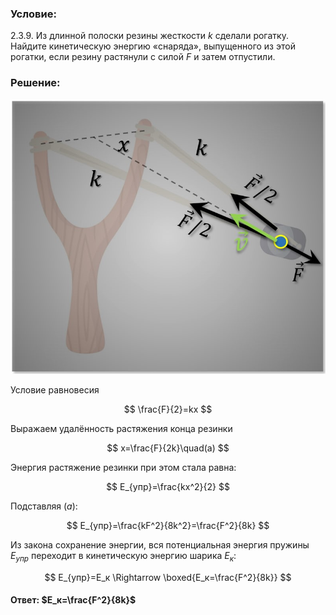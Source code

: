 ###  Условие:

$2.3.9.$ Из длинной полоски резины жесткости $k$ сделали рогатку. Найдите кинетическую энергию «снаряда», выпущенного из этой рогатки, если резину растянули с силой $F$ и затем отпустили.

###  Решение:

![Рогатку расстянули на расстояние $x$ c двух концов|794x692, 45%](../../img/2.3.9/sol.jpg)

Условие равновесия

$$
\frac{F}{2}=kx
$$

Выражаем удалённость растяжения конца резинки

$$
x=\frac{F}{2k}\quad(a)
$$

Энергия растяжение резинки при этом стала равна:

$$
E_{упр}=\frac{kx^2}{2}
$$

Подставляя $(a)$:

$$
E_{упр}=\frac{kF^2}{8k^2}=\frac{F^2}{8k}
$$

Из закона сохранение энергии, вся потенциальная энергия пружины $E_{упр}$ переходит в кинетическую энергию шарика $E_{к}$:

$$
E_{упр}=E_к \Rightarrow \boxed{E_к=\frac{F^2}{8k}}
$$

####  Ответ: $E_к=\frac{F^2}{8k}$